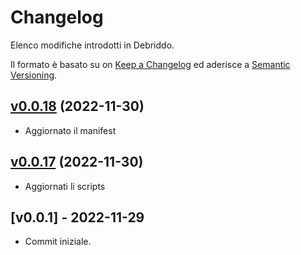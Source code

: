 # Changelog
Elenco modifiche introdotti in Debriddo.

Il formato è basato su on [Keep a Changelog](https://keepachangelog.com/en/1.0.0/) ed aderisce a [Semantic Versioning](https://semver.org/spec/v2.0.0.html).

## [v0.0.18](https://github.com/Ogekuri/debriddo/compare/v0.0.17...v0.0.18) (2022-11-30)

- Aggiornato il manifest

## [v0.0.17](https://github.com/Ogekuri/debriddo/compare/v0.0.16...v0.0.17) (2022-11-30)

- Aggiornati li scripts

## [v0.0.1] - 2022-11-29

- Commit iniziale.

